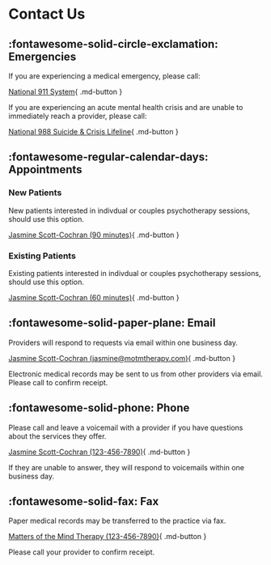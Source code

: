# Contact Us

## :fontawesome-solid-circle-exclamation: Emergencies 

If you are experiencing a medical emergency, please call:

[National 911 System](tel:911){ .md-button }

If you are experiencing an acute mental health crisis and are unable to immediately reach a provider,
please call:

[National 988 Suicide & Crisis Lifeline](tel:988){ .md-button }

## :fontawesome-regular-calendar-days: Appointments

### New Patients

New patients interested in indivdual or couples psychotherapy sessions, should use this option.

[Jasmine Scott-Cochran (90 minutes)](https://google.com){ .md-button }

### Existing Patients

Existing patients interested in indivdual or couples psychotherapy sessions, should use this option.

[Jasmine Scott-Cochran (60 minutes)](https://google.com){ .md-button }

## :fontawesome-solid-paper-plane: Email 

Providers will respond to requests via email within one business day.

[Jasmine Scott-Cochran (jasmine@motmtherapy.com)](mailto:jasmine@motmtherapy.com){ .md-button }

Electronic medical records may be sent to us from other providers via email. Please call to confirm receipt.

## :fontawesome-solid-phone: Phone

Please call and leave a voicemail with a provider if you have questions about the services they offer.

[Jasmine Scott-Cochran (123-456-7890)](tel:1234567890){ .md-button }

If they are unable to answer, they will respond to voicemails within one business day.

## :fontawesome-solid-fax: Fax

Paper medical records may be transferred to the practice via fax.

[Matters of the Mind Therapy (123-456-7890)](tel:1234567890){ .md-button }

Please call your provider to confirm receipt.
